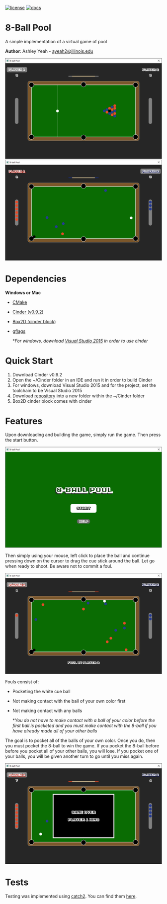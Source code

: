 [![license](https://img.shields.io/badge/license-MIT-green)](LICENSE)
[![docs](https://img.shields.io/badge/docs-yes-brightgreen)](docs/README.md)

# 8-Ball Pool
A simple implementation of a virtual game of pool

**Author**: Ashley Yeah - [ayeah2@illinois.edu](mailto:ayeah2@illinois.edu)

![Begin Game](https://raw.githubusercontent.com/CS126SP20/final-project-ashleyeah/master/assets/images/8-ball%20begin%20game.png?token=ANDXBLJJQTNN7CE4BYTRJZC6XSISQ)
![Playing](https://raw.githubusercontent.com/CS126SP20/final-project-ashleyeah/master/assets/images/8-ball%20playing.png?token=ANDXBLPBBT5E3O26R7UDHNS6XSI4S)

# Dependencies

**Windows or Mac**
* [CMake](https://cmake.org/)
* [Cinder (v0.9.2)](https://libcinder.org/download)
* [Box2D (cinder block)](https://github.com/y3i12/CinderBox2D)
* [gflags](https://github.com/gflags/gflags)

  **For windows, download [Visual Studio 2015](https://my.visualstudio.com/Downloads?q=visual%20studio%202015&wt.mc_id=o~msft~vscom~older-downloads) in order to use cinder*
  
# Quick Start

1) Download Cinder v0.9.2
2) Open the ~/Cinder folder in an IDE and run it in order to build Cinder
3) For windows, download Visual Studio 2015 and for the project, set the toolchain to be Visual Studio 2015
4) Download [repository](https://github.com/CS126SP20/final-project-ashleyeah.git) into a new folder within the ~/Cinder folder
5) Box2D cinder block comes with cinder

# Features

Upon downloading and building the game, simply run the game. Then press the start button.

![Start Screen](https://raw.githubusercontent.com/CS126SP20/final-project-ashleyeah/master/assets/images/8-ball%20start.png?token=ANDXBLLKLPCKV4NCZHXISGC6XSIUY)

Then simply using your mouse, left click to place the ball and continue pressing down on the cursor to drag the cue stick around the ball. Let go when ready to shoot. Be aware not to commit a foul.

![Foul](https://raw.githubusercontent.com/CS126SP20/final-project-ashleyeah/master/assets/images/8-ball%20foul.png?token=ANDXBLNGGS5OEYDOS67QTA26XSI72)
  
  Fouls consist of:
  - Pocketing the white cue ball
  - Not making contact with the ball of your own color first
  - Not making contact with any balls
  
    **You do not have to make contact with a ball of your color before the first ball is pocketed and you must make contact with the 8-ball if you have already made all of your other balls*
  
The goal is to pocket all of the balls of your own color. Once you do, then you must pocket the 8-ball to win the game. If you pocket the 8-ball before before you pocket all of your other balls, you will lose. If you pocket one of your balls, you will be given another turn to go until you miss again.

![Game Over](https://raw.githubusercontent.com/CS126SP20/final-project-ashleyeah/master/assets/images/8-ball%20game%20over.png?token=ANDXBLMUK2G6ZA4YWAPEEFC6XSJCC)

# Tests

Testing was implemented using [catch2](https://github.com/catchorg/Catch2). You can find them [here](https://github.com/CS126SP20/final-project-ashleyeah/blob/master/tests/test.cc).
